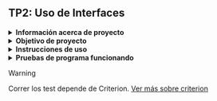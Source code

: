 
## TP2: Uso de Interfaces

<details>
<summary><b>Información acerca de proyecto</b></summary>
  
* **Autores:**
    * Pojmaevich Mirko (mirkopoj@gmail.com) 
    * Torletti Lara (lara.a.torletti@gmail.com)

* **Materia:**
    Arquitectura de Software - B5647

* **Profesor:**
    Martín Morixe
  
* Universidad Nacional de Río Negro - Sede Andina - Ingeniería Electrónica
</details>

<details>

<summary><b>Objetivo de proyecto</b></summary>

* Diseñar e implementar un programa que tenga un interfaz pila (StackInterface) y dos implementaciones:
  * una con memoria estática (FixedArrayStack) 
  * otra con memoria dinámica (DynamicMemStack)
   
* Escribir una clase Vehiculo que sea apilable.
* Escribir una clase StackUser que use la pila:
  * método para cargar la pila
  * método para consumir los elementos e imprimir sus datos
    
![Consigna](/consigna/imagenconsigna.png)
 </details>
 
<details>
  
<summary><b>Instrucciones de uso</b></summary>

* Haga:
 ```{bash}
git clone https://github.com/Arquitectura-de-Software-UNRN-2024/TP2-Uso-de-interfaces.git
make
```
* Los ejecutables luego de hacer make, se encontrarán en bin/.
* para correr el Stackable main:
 ```{bash}
#Para correr el stackable main con los vehiculos
bin/main <opciones>
# en donde las opciones son:
#
# --help | -h : para mostrar ayuda.
#
# -f : selecciona la implementación de pila estática.
#  La pila se crea con un tamaño predeterminado definido por la variable
#  `FIXED_ARRAY_STACK_CAPACITY` en el archivo ´fixed_array_stack.hpp`.
#
# -d [tamaño] : selecciona la implementación de pila de memoria dinámica.
#  Si no se proporciona un tamaño, se crea una pila predeterminada con un tamaño
#  especificado por la constante `DYNAMIC_STACK_INITIAL_CAPACITY` en el archivo `dynamic_mem_stack.hpp`.
#  Si se proporciona un tamaño (por ejemplo, `-d 100`), la pila se inicializa con la capacidad inicial especificada.
#
# -r [tamaño] : selecciona la implementación de pila de memoria dinámica redimensionable.
#  Si no se proporciona un tamaño, se crea una pila predeterminada con un tamaño especificado
#  por la constante `DYNAMIC_STACK_INITIAL_CAPACITY` en el archivo `dynamic_mem_stack.hpp`.
#  Si se proporciona un tamaño (por ejemplo, `-r 100`), la pila se inicializa con la capacidad inicial especificada.
```

</details>

<details>
  
<summary><b>Pruebas de programa funcionando</b></summary>

### Menú de ayuda
  <div>
  <p style = 'text-align:center;'>
  <img src=/consigna/menuhelp.png alt="Menú de Ayuda" width="500px">
  </p>
  </div>
  
### Código main
 <div>
  <p style = 'text-align:center;'>
  <img src=/consigna/maincpp.png alt="Código main" width="500px">
  </p>
  </div>

### Flag -f  
#### Fixed Array Stack con el 'define' por default y 'define' autodefinido por usuario
 <div>
  <p style = 'text-align:center;'>
  <img src=/consigna/flag-fcondistintasdefiniciones.png alt="Flag-f" width="500px">
  </p>
  </div>

### Flag -d  
#### Dinamic Array Stack con el 'define' por default y con [tamaño] definido por usuario por teclado
 <div>
  <p style = 'text-align:center;'>
  <img src=/consigna/flag-dcondistintasdef.png alt="Flag-d" width="500px">
  </p>
  </div>


### Flag -r  
#### Dinamic Array Stack Rezizable con el 'define' por default y con [tamaño] definido por usuario por teclado
 <div>
  <p style = 'text-align:center;'>
  <img src=/consigna/flag-rcondistintasdefiniciones.png alt="Flag-r" width="500px">
  </p>
  </div>

</details>

> [!WARNING]
> Correr los test depende de Criterion. [Ver más sobre criterion](https://criterion.readthedocs.io/en/master/intro.html)


